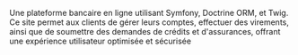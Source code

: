 Une plateforme bancaire en ligne utilisant Symfony, Doctrine ORM, et Twig. Ce site
permet aux clients de gérer leurs comptes, effectuer des virements, ainsi que de
soumettre des demandes de crédits et d'assurances, offrant une expérience
utilisateur optimisée et sécurisée
